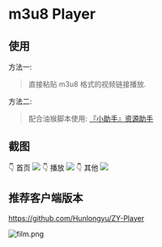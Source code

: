 # m3u8 Player

## 使用
方法一:
> 直接粘贴 m3u8 格式的视频链接播放.

方法二:
> 配合油猴脚本使用: [『小助手』资源助手](https://greasyfork.org/zh-CN/scripts/383642-%E5%B0%8F%E5%8A%A9%E6%89%8B-%E8%B5%84%E6%BA%90%E5%8A%A9%E6%89%8B)

## 截图
👇 首页
![](https://i.loli.net/2020/02/24/4qdbsMBgmjWkuUo.png)
👇 播放
![](https://i.loli.net/2020/02/24/iWLS8gRK2klcCbe.png)
👇 其他
![](https://i.loli.net/2020/02/24/e3TnJXszAuCLwQ6.png)

## 推荐客户端版本

https://github.com/Hunlongyu/ZY-Player

![film.png](https://i.loli.net/2020/01/19/U1EPzoJHhTDnuxA.png)